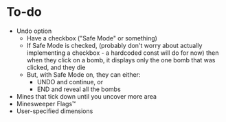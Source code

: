 # To-do

- Undo option
    - Have a checkbox ("Safe Mode" or something)
    - If Safe Mode is checked, (probably don't worry about actually implementing a checkbox - a hardcoded const will do for now) then when they click on a bomb, it displays only the one bomb that was clicked, and they die
    - But, with Safe Mode on, they can either:
        - UNDO and continue, or 
        - END and reveal all the bombs
- Mines that tick down until you uncover more area
- Minesweeper Flags™
- User-specified dimensions